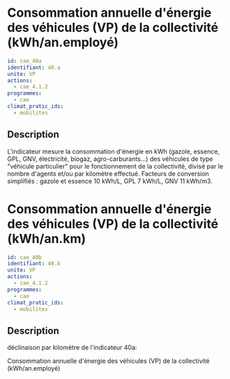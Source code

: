 # Consommation annuelle d'énergie des véhicules (VP) de la collectivité (kWh/an.employé)
```yaml
id: cae_40a
identifiant: 40.a
unite: VP
actions:
  - cae_4.1.2
programmes:
  - cae
climat_pratic_ids:
  - mobilites
```
## Description
L'indicateur mesure la consommation d'énergie en kWh (gazole, essence, GPL, GNV, électricité, biogaz, agro-carburants...) des véhicules de type "véhicule particulier" pour le fonctionnement de la collectivité, divisé par le nombre d'agents et/ou par kilomètre effectué. Facteurs de conversion simplifiés : gazole et essence 10 kWh/L, GPL 7 kWh/L, GNV 11 kWh/m3.




# Consommation annuelle d'énergie des véhicules (VP) de la collectivité (kWh/an.km)
```yaml
id: cae_40b
identifiant: 40.b
unite: VP
actions:
  - cae_4.1.2
programmes:
  - cae
climat_pratic_ids:
  - mobilites
```
## Description
déclinaison par kilomètre de l'indicateur 40a:

Consommation annuelle d'énergie des véhicules (VP) de la collectivité (kWh/an.employé)




